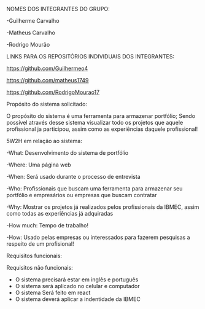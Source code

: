NOMES DOS INTEGRANTES DO GRUPO:

-Guilherme Carvalho

-Matheus Carvalho

-Rodrigo Mourão


LINKS PARA OS REPOSITÓRIOS INDIVIDUAIS DOS INTEGRANTES:

https://github.com/Guilhermeo4


https://github.com/matheus1749

https://github.com/RodrigoMourao17

Propósito do sistema solicitado:

O propósito do sistema é uma ferramenta para armazenar portfólio; Sendo possível através desse sistema 
visualizar todo os projetos que aquele profissional ja participou, assim como as experiências daquele profissional!

5W2H em relação ao sistema:

-What: Desenvolvimento do sistema de portfólio

-Where: Uma página web

-When: Será usado durante o processo de entrevista

-Who: Profissionais que buscam uma ferramenta para armazenar seu portfólio e empresários ou empresas que buscam contratar

-Why: Mostrar os projetos já realizados pelos profissionais da IBMEC, assim como todas as experiências já adquiradas

-How much: Tempo de trabalho!

-How: Usado pelas empresas ou interessados para fazerem pesquisas a respeito de um profisional!

Requisitos funcionais:

Requisitos não funcionais:
- O sistema precisará estar em inglês e português
- O sistema será aplicado no celular e computador
- O sistema Será feito em react
- O sistema deverá aplicar a indentidade da IBMEC



